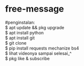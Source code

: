 # free-message
#penginstalan:<br>
$ apt update && pkg upgrade<br>
$ apt install python<br>
$ apt install git<br>
$ git clone<br>
$ pip install requests mechanize bs4<br>
$ lihat videonya sampai selesai_^<br>
$ pkg like & subscribe
